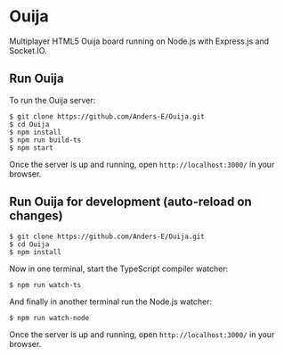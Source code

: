# Ouija
Multiplayer HTML5 Ouija board running on Node.js with Express.js and Socket.IO.

## Run Ouija
To run the Ouija server:

```
$ git clone https://github.com/Anders-E/Ouija.git
$ cd Ouija
$ npm install
$ npm run build-ts
$ npm start
```

Once the server is up and running, open `http://localhost:3000/` in your browser.

## Run Ouija for development (auto-reload on changes)
```
$ git clone https://github.com/Anders-E/Ouija.git
$ cd Ouija
$ npm install
```
Now in one terminal, start the TypeScript compiler watcher:

`$ npm run watch-ts`

And finally in another terminal run the Node.js watcher:

`$ npm run watch-node`

Once the server is up and running, open `http://localhost:3000/` in your browser.

